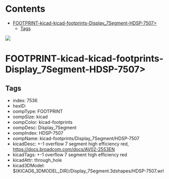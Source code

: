



Contents
========

* [FOOTPRINT-kicad-kicad-footprints-Display_7Segment-HDSP-7507>](#footprint-kicad-kicad-footprints-display_7segment-hdsp-7507)
	* [Tags](#tags)
  
![][im]
# FOOTPRINT-kicad-kicad-footprints-Display_7Segment-HDSP-7507>

## Tags

- index: 7536
- hexID: 
- oompType: FOOTPRINT
- oompSize: kicad
- oompColor: kicad-footprints
- oompDesc: Display_7Segment
- oompIndex: HDSP-7507
- oompName: kicad-footprints/Display_7Segment/HDSP-7507
- kicadDesc: +-1 overflow 7 segment high efficiency red, https://docs.broadcom.com/docs/AV02-2553EN
- kicadTags: +-1 overflow 7 segment high efficiency red
- kicadAttr: through_hole
- kicad3DModel: ${KICAD6_3DMODEL_DIR}/Display_7Segment.3dshapes/HDSP-7507.wrl



[im]: image.png
